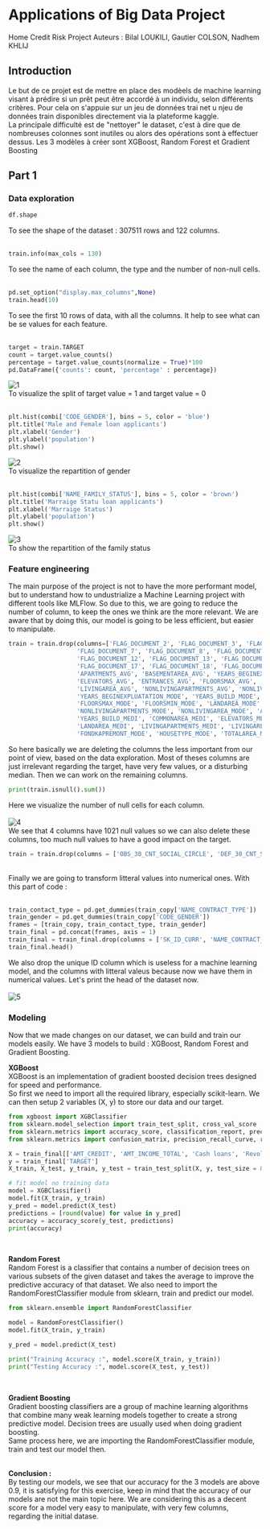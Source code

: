# Applications of Big Data Project

Home Credit Risk Project
Auteurs : Bilal LOUKILI, Gautier COLSON, Nadhem KHLIJ  

## Introduction

Le but de ce projet est de mettre en place des modèels de machine learning visant à prédire si un prêt peut être accordé à un individu, selon différents critères. Pour cela on s'appuie sur un jeu de données trai net u njeu de données train disponibles directement via la plateforme kaggle.  
La principale difficulté est de "nettoyer" le dataset, c'est à dire que de nombreuses colonnes sont inutiles ou alors des opérations sont à effectuer dessus. Les 3 modèles à créer sont XGBoost, Random Forest et Gradient Boosting

## Part 1
### Data exploration

```python
df.shape
```
To see the shape of the dataset : 307511 rows and 122 columns. <br><br>  

```python
train.info(max_cols = 130)
```
To see the name of each column, the type and the number of non-null cells.<br><br>

```python
pd.set_option("display.max_columns",None)
train.head(10)
```
To see the first 10 rows of data, with all the columns. It help to see what can be se values for each feature.<br><br>

```python
target = train.TARGET
count = target.value_counts()
percentage = target.value_counts(normalize = True)*100
pd.DataFrame({'counts': count, 'percentage' : percentage})
```
![1](https://user-images.githubusercontent.com/70965407/143295455-a4bceacc-4beb-450a-9371-17fe17e8c0c9.PNG)  
To visualize the split of target value = 1 and target value = 0<br><br>

```python
plt.hist(combi['CODE_GENDER'], bins = 5, color = 'blue')
plt.title('Male and Female loan applicants')
plt.xlabel('Gender')
plt.ylabel('population')
plt.show()
```
![2](https://user-images.githubusercontent.com/70965407/143296121-573f3b35-3915-4013-b4f4-1fecd3f1ad1a.PNG)  
To visualize the repartition of gender<br><br>

```python
plt.hist(combi['NAME_FAMILY_STATUS'], bins = 5, color = 'brown')
plt.title('Marraige Statu loan applicants')
plt.xlabel('Marraige Status')
plt.ylabel('population')
plt.show()
```
![3](https://user-images.githubusercontent.com/70965407/143296350-ef7edde3-51af-4bf1-b0db-d00dcdaba0aa.PNG)  
To show the repartition of the family status  

### Feature engineering
The main purpose of the project is not to have the more performant model, but to understand how to undustrialize a Machine Learning project with different tools like MLFlow. So due to this, we are going to reduce the number of column, to keep the ones we think are the more relevant. We are aware that by doing this, our model is going to be less efficient, but easier to manipulate.

```python
train = train.drop(columns=['FLAG_DOCUMENT_2', 'FLAG_DOCUMENT_3', 'FLAG_DOCUMENT_4', 'FLAG_DOCUMENT_5', 'FLAG_DOCUMENT_6', 
                   'FLAG_DOCUMENT_7', 'FLAG_DOCUMENT_8', 'FLAG_DOCUMENT_9', 'FLAG_DOCUMENT_10','FLAG_DOCUMENT_11',
                   'FLAG_DOCUMENT_12', 'FLAG_DOCUMENT_13', 'FLAG_DOCUMENT_14', 'FLAG_DOCUMENT_15', 'FLAG_DOCUMENT_16',
                   'FLAG_DOCUMENT_17', 'FLAG_DOCUMENT_18', 'FLAG_DOCUMENT_19', 'FLAG_DOCUMENT_20', 'FLAG_DOCUMENT_21', 
                   'APARTMENTS_AVG', 'BASEMENTAREA_AVG', 'YEARS_BEGINEXPLUATATION_AVG', 'YEARS_BUILD_AVG', 'COMMONAREA_AVG',
                   'ELEVATORS_AVG', 'ENTRANCES_AVG', 'FLOORSMAX_AVG', 'FLOORSMIN_AVG', 'LANDAREA_AVG', 'LIVINGAPARTMENTS_AVG',
                   'LIVINGAREA_AVG', 'NONLIVINGAPARTMENTS_AVG', 'NONLIVINGAREA_AVG', 'APARTMENTS_MODE', 'BASEMENTAREA_MODE',
                   'YEARS_BEGINEXPLUATATION_MODE', 'YEARS_BUILD_MODE', 'COMMONAREA_MODE', 'ELEVATORS_MODE', 'ENTRANCES_MODE',
                   'FLOORSMAX_MODE', 'FLOORSMIN_MODE', 'LANDAREA_MODE', 'LIVINGAPARTMENTS_MODE', 'LIVINGAREA_MODE',
                   'NONLIVINGAPARTMENTS_MODE', 'NONLIVINGAREA_MODE', 'APARTMENTS_MEDI', 'BASEMENTAREA_MEDI', 'YEARS_BEGINEXPLUATATION_MEDI',
                   'YEARS_BUILD_MEDI', 'COMMONAREA_MEDI', 'ELEVATORS_MEDI', 'ENTRANCES_MEDI', 'FLOORSMAX_MEDI', 'FLOORSMIN_MEDI',
                   'LANDAREA_MEDI', 'LIVINGAPARTMENTS_MEDI', 'LIVINGAREA_MEDI', 'NONLIVINGAPARTMENTS_MEDI', 'NONLIVINGAREA_MEDI',
                   'FONDKAPREMONT_MODE', 'HOUSETYPE_MODE', 'TOTALAREA_MODE', 'WALLSMATERIAL_MODE', 'EMERGENCYSTATE_MODE'])
```
So here basically we are deleting the columns the less important from our point of view, based on the data exploration. Most of theses columns are just irrelevant regarding the target, have very few values, or a disturbing median.
Then we can work on the remaining columns.

```python
print(train.isnull().sum())
```
Here we visualize the number of null cells for each column.  <br><br>
![4](https://user-images.githubusercontent.com/70965407/143323752-1032fba3-9abd-4497-a5e7-17e999b91ac1.PNG)  
We see that 4 columns have 1021 null values so we can also delete these columns, too much null values to have a good impact on the target.
```python
train = train.drop(columns = ['OBS_30_CNT_SOCIAL_CIRCLE', 'DEF_30_CNT_SOCIAL_CIRCLE', 'OBS_60_CNT_SOCIAL_CIRCLE', 'DEF_60_CNT_SOCIAL_CIRCLE'])
```
<br>
Finally we are going to transform litteral values into numerical ones. With this part of code :  <br><br>

```python
train_contact_type = pd.get_dummies(train_copy['NAME_CONTRACT_TYPE'])
train_gender = pd.get_dummies(train_copy['CODE_GENDER'])
frames = [train_copy, train_contact_type, train_gender]
train_final = pd.concat(frames, axis = 1)
train_final = train_final.drop(columns = ['SK_ID_CURR', 'NAME_CONTRACT_TYPE', 'CODE_GENDER'])
train_final.head()
```
We also drop the unique ID column which is useless for a machine learning model, and the columns with litteral valeus because now we have them in numerical values. Let's print the head of the dataset now.<br><br>
![5](https://user-images.githubusercontent.com/70965407/143325883-8af58db3-b974-4c4a-9dac-cac9b4fb7935.PNG)  

### Modeling
Now that we made changes on our dataset, we can build and train our models easily. We have 3 models to build : XGBoost, Random Forest and Gradient Boosting.<br>

**XGBoost**  
XGBoost is an implementation of gradient boosted decision trees designed for speed and performance.  
So first we need to import all the required library, especially scikit-learn. We can then setup 2 variables (X, y) to store our data and our target.  
```python
from xgboost import XGBClassifier
from sklearn.model_selection import train_test_split, cross_val_score
from sklearn.metrics import accuracy_score, classification_report, precision_score, recall_score
from sklearn.metrics import confusion_matrix, precision_recall_curve, roc_curve, auc, log_loss

X = train_final[['AMT_CREDIT', 'AMT_INCOME_TOTAL', 'Cash loans', 'Revolving loans', 'F', 'M', 'XNA']]
y = train_final['TARGET']
X_train, X_test, y_train, y_test = train_test_split(X, y, test_size = 0.2, random_state = 2)

# fit model no training data
model = XGBClassifier()
model.fit(X_train, y_train)
y_pred = model.predict(X_test)
predictions = [round(value) for value in y_pred]
accuracy = accuracy_score(y_test, predictions)
print(accuracy)
```
<br>

**Random Forest**  
Random Forest is a classifier that contains a number of decision trees on various subsets of the given dataset and takes the average to improve the predictive accuracy of that dataset.
We also need to import the RandomForestClassifier module from sklearn, train and predict our model.
```python
from sklearn.ensemble import RandomForestClassifier

model = RandomForestClassifier()
model.fit(X_train, y_train)

y_pred = model.predict(X_test)

print("Training Accuracy :", model.score(X_train, y_train))
print("Testing Accuracy :", model.score(X_test, y_test))
```  
<br>

**Gradient Boosting**  
Gradient boosting classifiers are a group of machine learning algorithms that combine many weak learning models together to create a strong predictive model. Decision trees are usually used when doing gradient boosting.  
Same process here, we are importing the RandomForestClassifier module, train and test our model then.<br><br>

**Conclusion :**  
By testing our models, we see that our accuracy for the 3 models are above 0.9, it is satisfying for this exercise, keep in mind that the accuracy of our models are not the main topic here. We are considering this as a decent score for a model very easy to manipulate, with very few columns, regarding the initial datase.
